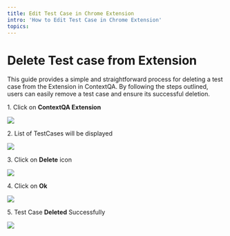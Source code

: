 ```yaml
---
title: Edit Test Case in Chrome Extension
intro: 'How to Edit Test Case in Chrome Extension'
topics:
---
```


# Delete Test case from Extension

This guide provides a simple and straightforward process for deleting a test case from the Extension in ContextQA. By following the steps outlined, users can easily remove a test case and ensure its successful deletion.

1\. Click on **ContextQA Extension**

![](https://ajeuwbhvhr.cloudimg.io/colony-recorder.s3.amazonaws.com/files/2024-03-01/2dfc6702-1fd8-43b3-b4a8-b163bdd4a073/ascreenshot.jpeg?tl_px=544,0&br_px=1920,769&force_format=png&width=1120.0&wat=1&wat_opacity=0.7&wat_gravity=northwest&wat_url=https://colony-recorder.s3.us-west-1.amazonaws.com/images/watermarks/FB923C_standard.png&wat_pad=895,42)


2\. List of TestCases will be displayed

![](https://ajeuwbhvhr.cloudimg.io/colony-recorder.s3.amazonaws.com/files/2024-03-01/627203cd-f939-4dcc-beeb-8fe84cd2a45d/user_cropped_screenshot.jpeg?tl_px=544,15&br_px=1920,784&force_format=png&width=1120.0&wat=1&wat_opacity=0.7&wat_gravity=northwest&wat_url=https://colony-recorder.s3.us-west-1.amazonaws.com/images/watermarks/FB923C_standard.png&wat_pad=786,277)


3\. Click on **Delete** icon

![](https://ajeuwbhvhr.cloudimg.io/colony-recorder.s3.amazonaws.com/files/2024-03-01/5912c01c-b2e3-47a4-ab13-bd1104e6c756/ascreenshot.jpeg?tl_px=1060,163&br_px=1920,644&force_format=png&width=860&wat_scale=76&wat=1&wat_opacity=0.7&wat_gravity=northwest&wat_url=https://colony-recorder.s3.us-west-1.amazonaws.com/images/watermarks/FB923C_standard.png&wat_pad=672,212)


4\. Click on **Ok**

![](https://ajeuwbhvhr.cloudimg.io/colony-recorder.s3.amazonaws.com/files/2024-03-01/584818a6-33d1-47ed-bd39-8fa07925aac5/ascreenshot.jpeg?tl_px=200,0&br_px=1920,961&force_format=png&width=1120.0&wat=1&wat_opacity=0.7&wat_gravity=northwest&wat_url=https://colony-recorder.s3.us-west-1.amazonaws.com/images/watermarks/FB923C_standard.png&wat_pad=923,121)


5\. Test Case **Deleted** Successfully

![](https://ajeuwbhvhr.cloudimg.io/colony-recorder.s3.amazonaws.com/files/2024-03-01/cf22c6f5-aefb-4ba3-9190-d123601c1c61/user_cropped_screenshot.jpeg?tl_px=773,57&br_px=1920,698&force_format=png&width=1120.0&wat=1&wat_opacity=0.7&wat_gravity=northwest&wat_url=https://colony-recorder.s3.us-west-1.amazonaws.com/images/watermarks/FB923C_standard.png&wat_pad=704,277)







